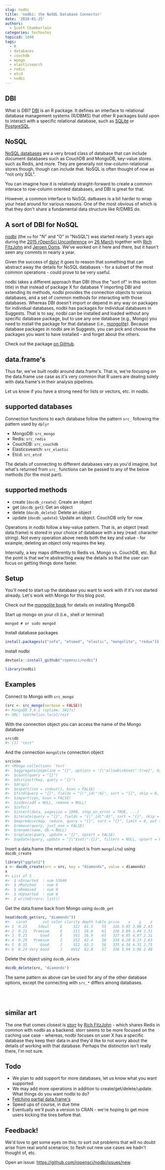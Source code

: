 ```yaml
---
slug: nodbi
title: 'nodbi: the NoSQL Database Connector'
date: '2018-01-25'
authors:
  - Scott Chamberlain
categories: technotes
topicid: 1040
tags:
  - R
  - databases
  - couchdb
  - mongo
  - elasticsearch
  - redis
  - etcd
  - nodbi
---
```




## DBI

What is DBI? [DBI][] is an R package. It defines an interface to relational database management systems (R/DBMS) that other R packages build upon to interact with a specific relational database, such as [SQLite][] or [PostgreSQL][].

## NoSQL

[NoSQL databases](http://nosql-database.org/) are a very broad class of database that can include document databases such as CouchDB and MongoDB, key-value stores such as Redis, and more. They are generally not row-column relational stores though, though can include that. NoSQL is often thought of now as "not only SQL".

You can imagine how it is relatively straight-forward to create a common interace to row-column oriented databases, and DBI is great for that. 

However, a common interface to NoSQL datbases is a bit harder to wrap your head around for various reasons. One of the most obvious of which is that they don't share a fundamental data structure like R/DMBS do. 

## A sort of DBI for NoSQL

[nodbi][] (the `no` for "N" and "O" in "NoSQL") was started nearly 3 years ago during the [2015 rOpenSci Unconference](https://github.com/ropensci/unconf15) on [26 March](https://github.com/ropensci/nodbi/commits/29340320b28f13e942ae177886d3d6b87366c4c2) together with [Rich FitzJohn](https://github.com/richfitz) and [Jeroen Ooms](https://github.com/jeroen). We've worked on it here and there, but it hasn't seen any commits in nearly a year.

Given the success of [dplyr][] it goes to reason that something that can abstract away the details for NoSQL databases - for a subset of the most common operations - could prove to be very useful. 

nodbi takes a different approach than DBI (thus the "sort of" in this section title) in that instead of package X for database Y importing DBI and extending its methods, nodbi provides the connection objects to various databases, and a set of common methods for interacting with those databases. Whereas DBI doesn't import or depend in any way on packages for individual databases, nodbi has packages for individual databases in Suggests. That is to say, nodbi can be installed and loaded without any specific database package, but to use any one database (e.g., Mongo) you need to install the package for that database (i.e., [mongolite][]). Because database packages in nodbi are in Suggests, you can pick and choose the packages you want to have installed - and forget about the others.

Check out the package [on GitHub][nodbi].

## data.frame's

Thus far, we've built nodbi around data.frame's. That is, we're focusing on the data.frame use case as it's very common that R users are dealing solely with data.frame's in their analysis pipelines. 

Let us know if you have a strong need for lists or vectors, etc. in nodbi. 

## supported databases

Connection functions to each database follow the pattern `src_` following the pattern used by `dplyr`

- MongoDB: `src_mongo`
- Redis: `src_redis`
- CouchDB: `src_couchdb`
- Elasticsvearch: `src_elastic`
- Etcd: `src_etcd`

The details of connecting to different databases vary as you'd imagine, but what's returned from `src_` functions can be passed to any of the below methods (for the most part).

## supported methods

- create (`docdb_create`): Create an object
- get (`docdb_get`): Get an object
- delete (`docdb_delete`): Delete an object
- update (`docdb_update`): Update an object. CouchDB only for now

Operations in nodbi follow a key-value pattern. That is, an object (read: data.frame) is stored in your choice of database with a key (read: character string). Not every operation above needs both the key and value - for example, deleting an object only requires the key.

Internally, a key maps differently to Redis vs. Mongo vs. CouchDB, etc. But the point is that we're abstracting away the details so that the user can focus on getting things done faster.

## Setup

You'll need to start up the database you want to work with if it's not started already. Let's work with Mongo for this blog post. 

Check out the [mongolite book](https://jeroen.github.io/mongolite/) for details on installing MongoDB

Start up mongo on your cli (i.e., shell or terminal)

```
mongod # or sudo mongod
```


Install database packages


```r
install.packages(c("sofa", "etseed", "elastic", "mongolite", "redux"))
```

Install nodbi


```r
devtools::install_github("ropensci/nodbi")
```


```r
library(nodbi)
```

## Examples

Connect to Mongo with `src_mongo`


```r
(src <- src_mongo(verbose = FALSE))
#> MongoDB 3.6.2 (uptime: 3017s)
#> URL: leothelion.local/test
```

With the connection object you can access the name of the Mongo database


```r
src$db
#> [1] "test"
```

And the connection `mongolite` connection object 


```r
src$con
#> <Mongo collection> 'test' 
#>  $aggregate(pipeline = "{}", options = "{\"allowDiskUse\":true}", handler = NULL, pagesize = 1000) 
#>  $count(query = "{}") 
#>  $distinct(key, query = "{}") 
#>  $drop() 
#>  $export(con = stdout(), bson = FALSE) 
#>  $find(query = "{}", fields = "{\"_id\":0}", sort = "{}", skip = 0, limit = 0, handler = NULL, pagesize = 1000) 
#>  $import(con, bson = FALSE) 
#>  $index(add = NULL, remove = NULL) 
#>  $info() 
#>  $insert(data, pagesize = 1000, stop_on_error = TRUE, ...) 
#>  $iterate(query = "{}", fields = "{\"_id\":0}", sort = "{}", skip = 0, limit = 0) 
#>  $mapreduce(map, reduce, query = "{}", sort = "{}", limit = 0, out = NULL, scope = NULL) 
#>  $remove(query, just_one = FALSE) 
#>  $rename(name, db = NULL) 
#>  $replace(query, update = "{}", upsert = FALSE) 
#>  $update(query, update = "{\"$set\":{}}", filters = NULL, upsert = FALSE, multiple = FALSE)
```

Insert a data.frame (the returned object is from `mongolite`) using `docdb_create`


```r
library("ggplot2")
x <- docdb_create(src = src, key = "diamonds", value = diamonds)
x
#> List of 5
#>  $ nInserted  : num 53940
#>  $ nMatched   : num 0
#>  $ nRemoved   : num 0
#>  $ nUpserted  : num 0
#>  $ writeErrors: list()
```

Get the data.frame back from Mongo using `docdb_get`


```r
head(docdb_get(src, "diamonds"))
#>   carat       cut color clarity depth table price    x    y    z
#> 1  0.23     Ideal     E     SI2  61.5    55   326 3.95 3.98 2.43
#> 2  0.21   Premium     E     SI1  59.8    61   326 3.89 3.84 2.31
#> 3  0.23      Good     E     VS1  56.9    65   327 4.05 4.07 2.31
#> 4  0.29   Premium     I     VS2  62.4    58   334 4.20 4.23 2.63
#> 5  0.31      Good     J     SI2  63.3    58   335 4.34 4.35 2.75
#> 6  0.24 Very Good     J    VVS2  62.8    57   336 3.94 3.96 2.48
```

Delete the object using `docdb_delete`


```r
docdb_delete(src, "diamonds")
```


The same pattern as above can be used for any of the other database options, except the connecting with `src_*` differs among databases. 


<br><br>

## similar art

The one that comes closest is [storr][] by [Rich FitzJohn](https://github.com/richfitz) - which shares Redis in common with nodbi as a backend. storr seems to be more focused on the caching use case - whereas, nodbi focuses on user X has a specific database they keep their data in and they'd like to not worry about the details of working with that database. Perhaps the distinction isn't really there, I'm not sure.


## Todo

- We plan to add support for more databases, let us know what you want supported
- We may add more operations in addition to create/get/delete/update. What things do you want nodbi to do?
- [Fetching partial data.frame's](https://github.com/ropensci/nodbi/issues/10)
- Speed ups of course, in due time
- Eventually we'll push a version to CRAN - we're hoping to get more users kicking the tires before that.


## Feedback!

We'd love to get some eyes on this; to sort out problems that will no doubt arise from real world scenarios; to flesh out new use cases we hadn't thought of, etc. 

Open an issue: <https://github.com/ropensci/nodbi/issues/new>.



[DBI]: https://cran.r-project.org/web/packages/DBI/
[nodbi]: https://github.com/ropensci/nodbi
[SQLite]: https://sqlite.org/
[PostgreSQL]: https://www.postgresql.org/
[dplyr]: https://cran.r-project.org/web/packages/dplyr/
[mongolite]: https://cran.r-project.org/web/packages/mongolite/
[storr]: https://github.com/richfitz/storr
